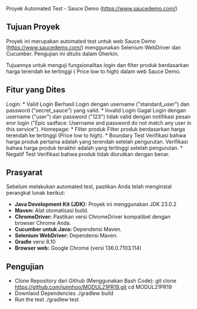  Proyek Automated Test - Sauce Demo (https://www.saucedemo.com/)

## Tujuan Proyek

Proyek ini merupakan automated test untuk web Sauce Demo (https://www.saucedemo.com/) menggunakan Selenium WebDriver dan Cucumber. 
Pengujian ini ditulis dalam Gherkin.

Tujuannya untuk menguji fungsionalitas login dan filter produk berdasarkan harga terendah ke tertinggi ( Price low to high) dalam web Sauce Demo.

## Fitur yang Dites

Login:
    * Valid Login
      Berhasil Login dengan username ("standard_user") dan password ("secret_sauce") yang valid.
    * Invalid Login 
      Gagal Login dengan username ("user") dan password ("123") tidak valid dengan notifikasi pesan eror login ("Epic sadface: Username and password do not match any user in this service").
Homepage: 
    * Filter produk 
      Filter produk berdasarkan harga terendah ke tertinggi (Price low to high).
    * Boundary Test
      Verifikasi bahwa harga produk pertama adalah yang terendah setelah pengurutan.
      Verifikasi bahwa harga produk terakhir adalah yang tertinggi setelah pengurutan.
    * Negatif Test
      Verifikasi bahwa produk tidak diurutkan dengan benar.
      
## Prasyarat

Sebelum melakukan automated test, pastikan Anda telah menginstal perangkat lunak berikut:

* **Java Development Kit (JDK):** Proyek ini menggunakan JDK 23.0.2
* **Maven:** Alat otomatisasi build.
* **ChromeDriver:** Pastikan versi ChromeDriver kompatibel dengan browser Chrome Anda.
* **Cucumber untuk Java:** Dependensi Maven.
* **Selenium WebDriver:** Dependensi Maven.
* **Gradle** versi 8.10
* **Browser web:** Google Chrome (versi 136.0.7103.114)

## Pengujian
* Clone Repository dari Github (Menggunakan Bash Code):
  git clone https://github.com/junnhoo/MODUL21PR19.git
  cd MODUL21PR19
* Downlaod Dependencies
  ./gradlew build
* Run the test
  ./gradlew test
  


